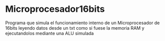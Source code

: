 # Microprocesador16bits
Programa que simula el funcionamiento interno de un Microprocesador de 16bits leyendo datos desde un txt como si fuese la memoria RAM y ejecutandolos mediante una ALU simulada
